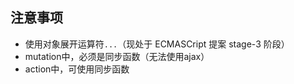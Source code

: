 ## 注意事项
* 使用对象展开运算符`...`（现处于 ECMASCript 提案 stage-3 阶段）
* mutation中，必须是同步函数（无法使用ajax）
* action中，可使用同步函数
